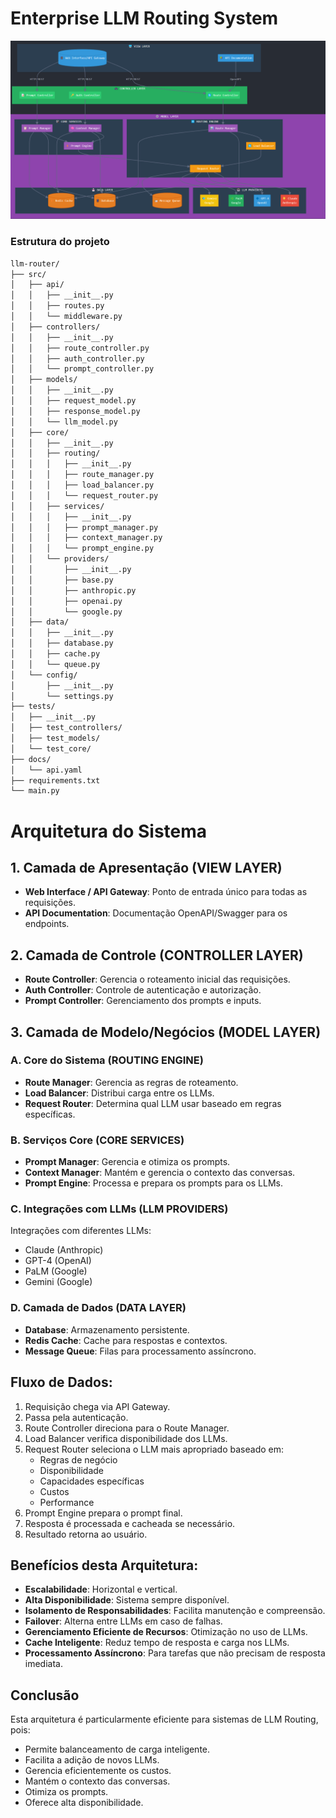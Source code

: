 # Enterprise LLM Routing System

![Texto alternativo](https://github.com/samuelfernandof/enterprise-llm-routing-system/blob/main/llm-router/src/Captura%20de%20tela%202024-10-25%20112950.png)

### Estrutura do projeto
```bash
llm-router/
├── src/
│   ├── api/
│   │   ├── __init__.py
│   │   ├── routes.py
│   │   └── middleware.py
│   ├── controllers/
│   │   ├── __init__.py
│   │   ├── route_controller.py
│   │   ├── auth_controller.py
│   │   └── prompt_controller.py
│   ├── models/
│   │   ├── __init__.py
│   │   ├── request_model.py
│   │   ├── response_model.py
│   │   └── llm_model.py
│   ├── core/
│   │   ├── __init__.py
│   │   ├── routing/
│   │   │   ├── __init__.py
│   │   │   ├── route_manager.py
│   │   │   ├── load_balancer.py
│   │   │   └── request_router.py
│   │   ├── services/
│   │   │   ├── __init__.py
│   │   │   ├── prompt_manager.py
│   │   │   ├── context_manager.py
│   │   │   └── prompt_engine.py
│   │   └── providers/
│   │       ├── __init__.py
│   │       ├── base.py
│   │       ├── anthropic.py
│   │       ├── openai.py
│   │       └── google.py
│   ├── data/
│   │   ├── __init__.py
│   │   ├── database.py
│   │   ├── cache.py
│   │   └── queue.py
│   └── config/
│       ├── __init__.py
│       └── settings.py
├── tests/
│   ├── __init__.py
│   ├── test_controllers/
│   ├── test_models/
│   └── test_core/
├── docs/
│   └── api.yaml
├── requirements.txt
└── main.py

```

# Arquitetura do Sistema

## 1. Camada de Apresentação (VIEW LAYER)
- **Web Interface / API Gateway**: Ponto de entrada único para todas as requisições.
- **API Documentation**: Documentação OpenAPI/Swagger para os endpoints.

## 2. Camada de Controle (CONTROLLER LAYER)
- **Route Controller**: Gerencia o roteamento inicial das requisições.
- **Auth Controller**: Controle de autenticação e autorização.
- **Prompt Controller**: Gerenciamento dos prompts e inputs.

## 3. Camada de Modelo/Negócios (MODEL LAYER)

### A. Core do Sistema (ROUTING ENGINE)
- **Route Manager**: Gerencia as regras de roteamento.
- **Load Balancer**: Distribui carga entre os LLMs.
- **Request Router**: Determina qual LLM usar baseado em regras específicas.

### B. Serviços Core (CORE SERVICES)
- **Prompt Manager**: Gerencia e otimiza os prompts.
- **Context Manager**: Mantém e gerencia o contexto das conversas.
- **Prompt Engine**: Processa e prepara os prompts para os LLMs.

### C. Integrações com LLMs (LLM PROVIDERS)
Integrações com diferentes LLMs:
- Claude (Anthropic)
- GPT-4 (OpenAI)
- PaLM (Google)
- Gemini (Google)

### D. Camada de Dados (DATA LAYER)
- **Database**: Armazenamento persistente.
- **Redis Cache**: Cache para respostas e contextos.
- **Message Queue**: Filas para processamento assíncrono.

## Fluxo de Dados:
1. Requisição chega via API Gateway.
2. Passa pela autenticação.
3. Route Controller direciona para o Route Manager.
4. Load Balancer verifica disponibilidade dos LLMs.
5. Request Router seleciona o LLM mais apropriado baseado em:
   - Regras de negócio
   - Disponibilidade
   - Capacidades específicas
   - Custos
   - Performance
6. Prompt Engine prepara o prompt final.
7. Resposta é processada e cacheada se necessário.
8. Resultado retorna ao usuário.

## Benefícios desta Arquitetura:
- **Escalabilidade**: Horizontal e vertical.
- **Alta Disponibilidade**: Sistema sempre disponível.
- **Isolamento de Responsabilidades**: Facilita manutenção e compreensão.
- **Failover**: Alterna entre LLMs em caso de falhas.
- **Gerenciamento Eficiente de Recursos**: Otimização no uso de LLMs.
- **Cache Inteligente**: Reduz tempo de resposta e carga nos LLMs.
- **Processamento Assíncrono**: Para tarefas que não precisam de resposta imediata.

## Conclusão
Esta arquitetura é particularmente eficiente para sistemas de LLM Routing, pois:
- Permite balanceamento de carga inteligente.
- Facilita a adição de novos LLMs.
- Gerencia eficientemente os custos.
- Mantém o contexto das conversas.
- Otimiza os prompts.
- Oferece alta disponibilidade.
